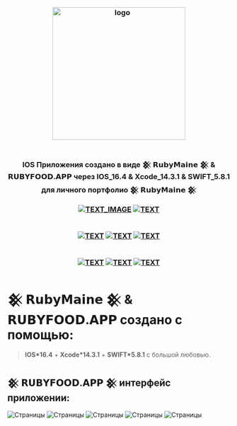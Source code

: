 <h3 align="center">
<br />
<img src="https://rubymaine.000webhostapp.com/rubymaine/my.rubymaine.IOS.SWIFTUI.RUBYFOOD.APP/00.png" alt="logo" width="300" />
<br />
<br />

IOS Приложения создано в виде 𒆜 𝗥𝘂𝗯𝘆𝗠𝗮𝗶𝗻𝗲 𒆜 & 𝗥𝗨𝗕𝗬𝗙𝗢𝗢𝗗.𝗔𝗣𝗣 через IOS_16.4 & Xcode_14.3.1 & SWIFT_5.8.1 для личного портфолио 𒆜 𝗥𝘂𝗯𝘆𝗠𝗮𝗶𝗻𝗲 𒆜

[![TEXT_IMAGE](https://img.shields.io/badge/GitHub-EE0000??style=for-the-badge&logo=github&logoColor=white)](https://github.com/)
[![TEXT](https://img.shields.io/badge/LICENSE:_MIT/APACHE-v2.0-EE0000??style=for-the-badge&logo=LibreOffice&logoColor=white)](#)
<br /><br /><br />
[![TEXT](https://img.shields.io/badge/IOS_версия:-v16.4-EE0000??style=for-the-badge&logo=appstore&logoColor=white)](#)
[![TEXT](https://img.shields.io/badge/Xcode_версия:-v14.3.1-EE0000??style=for-the-badge&logo=xcode&logoColor=white)](#)
[![TEXT](https://img.shields.io/badge/SWIFT_версия:-v5.8.1-EE0000??style=for-the-badge&logo=swift&logoColor=white)](#)
<br /><br /><br />
[![TEXT](https://img.shields.io/badge/Телеграм_Канал:-@RUBYMAINE-EE0000??style=for-the-badge&logo=telegram&logoColor=blue)](https://t.me/rubymaine)
[![TEXT](https://img.shields.io/badge/Автор:-RUBYMAINE-CC342D??style=for-the-badge&logo=ruby&logoColor=white)](#)
[![TEXT](https://img.shields.io/badge/Дата_и_время_разработки:-[𝟭𝟯.𝟬𝟴.𝟮𝟬𝟮𝟯]-EE0000??style=for-the-badge&logo=rescuetime&logoColor=blue)](#)

</h3>

# 𒆜 𝗥𝘂𝗯𝘆𝗠𝗮𝗶𝗻𝗲 𒆜 & 𝗥𝗨𝗕𝗬𝗙𝗢𝗢𝗗.𝗔𝗣𝗣 создано с помощью:
> **IOS*16.4** + **Xcode*14.3.1** + **SWIFT*5.8.1** с большой любовью.

## 𒆜 𝗥𝗨𝗕𝗬𝗙𝗢𝗢𝗗.𝗔𝗣𝗣 𒆜 интерфейс приложении:
![Страницы](https://rubymaine.000webhostapp.com/rubymaine/my.rubymaine.IOS.SWIFTUI.RUBYFOOD.APP/0.jpg?raw=true)
![Страницы](https://rubymaine.000webhostapp.com/rubymaine/my.rubymaine.IOS.SWIFTUI.RUBYFOOD.APP/1.png?raw=true)
![Страницы](https://rubymaine.000webhostapp.com/rubymaine/my.rubymaine.IOS.SWIFTUI.RUBYFOOD.APP/2.png?raw=true)
![Страницы](https://rubymaine.000webhostapp.com/rubymaine/my.rubymaine.IOS.SWIFTUI.RUBYFOOD.APP/3.png?raw=true)
![Страницы](https://rubymaine.000webhostapp.com/rubymaine/my.rubymaine.IOS.SWIFTUI.RUBYFOOD.APP/4.png?raw=true)